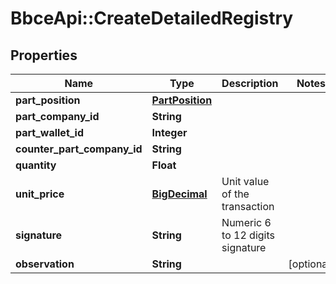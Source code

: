 # BbceApi::CreateDetailedRegistry

## Properties
Name | Type | Description | Notes
------------ | ------------- | ------------- | -------------
**part_position** | [**PartPosition**](PartPosition.md) |  | 
**part_company_id** | **String** |  | 
**part_wallet_id** | **Integer** |  | 
**counter_part_company_id** | **String** |  | 
**quantity** | **Float** |  | 
**unit_price** | [**BigDecimal**](BigDecimal.md) | Unit value of the transaction | 
**signature** | **String** | Numeric 6 to 12 digits signature | 
**observation** | **String** |  | [optional] 

